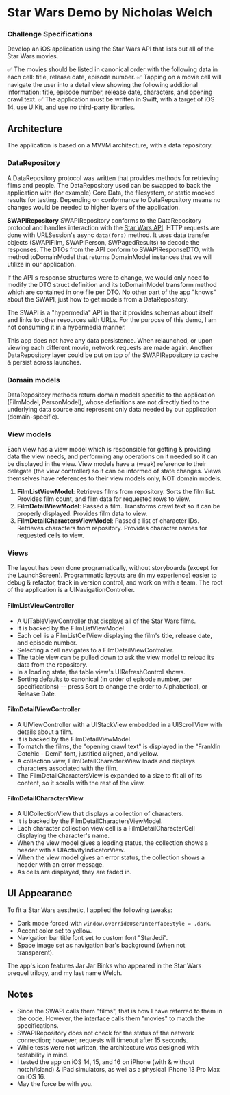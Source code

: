 # Star Wars Demo by Nicholas Welch
### Challenge Specifications
Develop an iOS application using the Star Wars API that lists out all of the Star Wars movies.

✅ The movies should be listed in canonical order with the following data in each cell: title, release date, episode number.
✅ Tapping on a movie cell will navigate the user into a detail view showing the following additional information: title, episode number, release date, characters, and opening crawl text.
✅ The application must be written in Swift, with a target of iOS 14, use UIKit, and use no third-party libraries.

## Architecture
The application is based on a MVVM architecture, with a data repository.

### DataRepository
A DataRepository protocol was written that provides methods for retrieving films and people. The DataRepository used can be swapped to back the application with (for example) Core Data, the filesystem, or static mocked results for testing. Depending on conformance to DataRepository means no changes would be needed to higher layers of the application.

**SWAPIRepository**
SWAPIRepository conforms to the DataRepository protocol and handles interaction with the [Star Wars API](https://swapi.dev). HTTP requests are done with URLSession's async `data(for:)` method. It uses data transfer objects (SWAPIFilm, SWAPIPerson, SWPagedResults) to decode the responses. The DTOs from the API conform to SWAPIResponseDTO, with method toDomainModel that returns DomainModel instances that we will utilize in our application.

If the API's response structures were to change, we would only need to modify the DTO struct definition and its toDomainModel transform method which are contained in one file per DTO. No other part of the app "knows" about the SWAPI, just how to get models from a DataRepository.

The SWAPI is a "hypermedia" API in that it provides schemas about itself and links to other resources with URLs. For the purpose of this demo, I am not consuming it in a hypermedia manner.

This app does not have any data persistence. When relaunched, or upon viewing each different movie, network requests are made again. Another DataRepository layer could be put on top of the SWAPIRepository to cache & persist across launches.

### Domain models
DataRepository methods return domain models specific to the application (FilmModel, PersonModel), whose definitions are not directly tied to the underlying data source and represent only data needed by our application (domain-specific).

### View models
Each view has a view model which is responsible for getting & providing data the view needs, and performing any operations on it needed so it can be displayed in the view. View models have a (weak) reference to their delegate (the view controller) so it can be informed of state changes. Views themselves have references to their view models only, NOT domain models.

1. **FilmListViewModel**: Retrieves films from repository. Sorts the film list. Provides film count, and film data for requested rows to view.
2. **FilmDetailViewModel**: Passed a film. Transforms crawl text so it can be properly displayed. Provides film data to view. 
3. **FilmDetailCharactersViewModel**: Passed a list of character IDs. Retrieves characters from repository. Provides character names for requested cells to view.

### Views
The layout has been done programatically, without storyboards (except for the LaunchScreen). Programmatic layouts are (in my experience) easier to debug & refactor, track in version control, and work on with a team. The root of the application is a UINavigationController.

#### FilmListViewController
* A UITableViewController that displays all of the Star Wars films.
* It is backed by the FilmListViewModel.
* Each cell is a FilmListCellView displaying the film's title, release date, and episode number.
* Selecting a cell navigates to a FilmDetailViewController.
* The table view can be pulled down to ask the view model to reload its data from the repository.
* In a loading state, the table view's UIRefreshControl shows.
* Sorting defaults to canonical (in order of episode number, per specifications) -- press Sort to change the order to Alphabetical, or Release Date.

#### FilmDetailViewController
* A UIViewController with a UIStackView embedded in a UIScrollView with details about a film.
* It is backed by the FilmDetailViewModel.
* To match the films, the "opening crawl text" is displayed in the "Franklin Gotchic - Demi" font, justified aligned, and yellow.
* A collection view, FilmDetailCharactersView loads and displays characters associated with the film.
* The FilmDetailCharactersView is expanded to a size to fit all of its content, so it scrolls with the rest of the view.

#### FilmDetailCharactersView
* A UICollectionView that displays a collection of characters.
* It is backed by the FilmDetailCharactersViewModel.
* Each character collection view cell is a FilmDetailCharacterCell displaying the character's name.
* When the view model gives a loading status, the collection shows a header with a UIActivityIndicatorView.
* When the view model gives an error status, the collection shows a header with an error message.
* As cells are displayed, they are faded in.

## UI Appearance
To fit a Star Wars aesthetic, I applied the following tweaks:

* Dark mode forced with `window.overrideUserInterfaceStyle = .dark`. 
* Accent color set to yellow.
* Navigation bar title font set to custom font "StarJedi". 
* Space image set as navigation bar's background (when not transparent).

The app's icon features Jar Jar Binks who appeared in the Star Wars prequel trilogy, and my last name Welch.

## Notes
* Since the SWAPI calls them "films", that is how I have referred to them in the code. However, the interface calls them "movies" to match the specifications.
* SWAPIRepository does not check for the status of the network connection; however, requests will timeout after 15 seconds.
* While tests were not written, the architecture was designed with testability in mind.
* I tested the app on iOS 14, 15, and 16 on iPhone (with & without notch/island) & iPad simulators, as well as a physical iPhone 13 Pro Max on iOS 16.
* May the force be with you.
